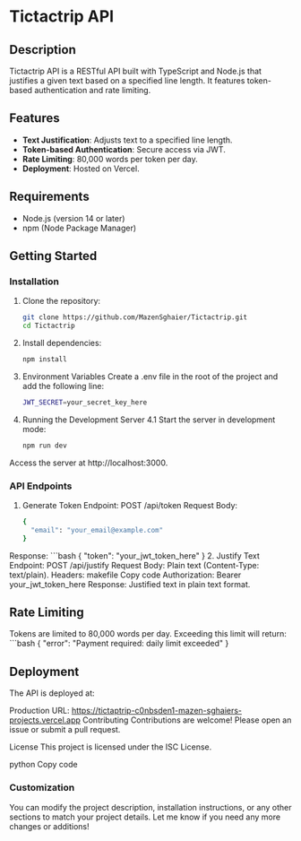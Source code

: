 # Tictactrip API

## Description

Tictactrip API is a RESTful API built with TypeScript and Node.js that justifies a given text based on a specified line length. It features token-based authentication and rate limiting.

## Features

- **Text Justification**: Adjusts text to a specified line length.
- **Token-based Authentication**: Secure access via JWT.
- **Rate Limiting**: 80,000 words per token per day.
- **Deployment**: Hosted on Vercel.

## Requirements

- Node.js (version 14 or later)
- npm (Node Package Manager)

## Getting Started

### Installation

1. Clone the repository:
   ```bash
   git clone https://github.com/MazenSghaier/Tictactrip.git
   cd Tictactrip
2. Install dependencies:
   ```bash
   npm install
3. Environment Variables
Create a .env file in the root of the project and add the following line:
   ```bash
   JWT_SECRET=your_secret_key_here
4. Running the Development Server
   4.1 Start the server in development mode:
      ```bash
      npm run dev
Access the server at http://localhost:3000.

### API Endpoints
   1. Generate Token
   Endpoint: POST /api/token
   Request Body:
      ```bash
      {
        "email": "your_email@example.com"
      }
   Response:
      ```bash
      {
        "token": "your_jwt_token_here"
      }
2. Justify Text
Endpoint: POST /api/justify
Request Body: Plain text (Content-Type: text/plain).
Headers:
makefile
Copy code
Authorization: Bearer your_jwt_token_here
Response: Justified text in plain text format.
## Rate Limiting
Tokens are limited to 80,000 words per day. Exceeding this limit will return:
      ```bash
      {
        "error": "Payment required: daily limit exceeded"
      }

## Deployment
The API is deployed at:

Production URL: https://tictaptrip-c0nbsden1-mazen-sghaiers-projects.vercel.app
Contributing
Contributions are welcome! Please open an issue or submit a pull request.

License
This project is licensed under the ISC License.

python
Copy code

### Customization

You can modify the project description, installation instructions, or any other sections to match your project details. Let me know if you need any more changes or additions!
